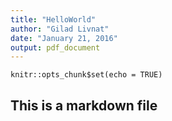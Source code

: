 ```yaml
---
title: "HelloWorld"
author: "Gilad Livnat"
date: "January 21, 2016"
output: pdf_document
---
```


```{r setup, include=FALSE}
knitr::opts_chunk$set(echo = TRUE)
```

## This is a markdown file
